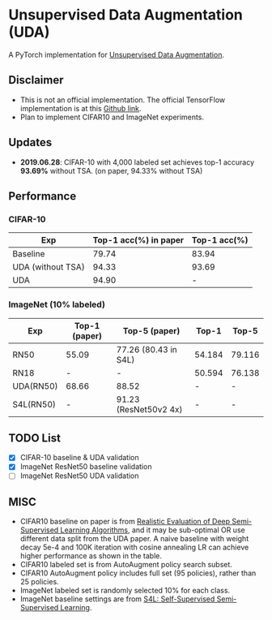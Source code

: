 # Unsupervised Data Augmentation (UDA)
A PyTorch implementation for [Unsupervised Data Augmentation](https://arxiv.org/abs/1904.12848).

## Disclaimer

* This is not an official implementation. The official TensorFlow implementation is at this [Github link](https://github.com/google-research/uda).
* Plan to implement CIFAR10 and ImageNet experiments.

## Updates

- **2019.06.28**: CIFAR-10 with 4,000 labeled set achieves top-1 accuracy **93.69%** without TSA. (on paper, 94.33% without TSA)

## Performance

### CIFAR-10

| Exp               | Top-1 acc(%) in paper | Top-1 acc(%) |
|-------------------|-----------------------|--------------|
| Baseline          | 79.74                 | 83.94        |
| UDA (without TSA) | 94.33                 | 93.69        |
| UDA               | 94.90                 | -            |

### ImageNet (10% labeled)

| Exp      | Top-1 (paper) | Top-5 (paper)         | Top-1  | Top-5  |
|----------|---------------|-----------------------|--------|--------|
| RN50     | 55.09         | 77.26 (80.43 in S4L)  | 54.184 | 79.116 |
| RN18     | -             | -                     | 50.594 | 76.138 |
| UDA(RN50)| 68.66         | 88.52                 | -      | -      |
| S4L(RN50)| -             | 91.23 (ResNet50v2 4x) | -      | -      |

## TODO List

- [x] CIFAR-10 baseline & UDA validation
- [x] ImageNet ResNet50 baseline validation
- [ ] ImageNet ResNet50 UDA validation

## MISC

- CIFAR10 baseline on paper is from [Realistic Evaluation of Deep Semi-Supervised Learning Algorithms](https://papers.nips.cc/paper/7585-realistic-evaluation-of-deep-semi-supervised-learning-algorithms), and it may be sub-optimal OR use different data split from the UDA paper. A naive baseline with weight decay 5e-4 and 100K iteration with cosine annealing LR can achieve higher performance as shown in the table.
- CIFAR10 labeled set is from AutoAugment policy search subset.
- CIFAR10 AutoAugment policy includes full set (95 policies), rather than 25 policies.
- ImageNet labeled set is randomly selected 10% for each class.
- ImageNet baseline settings are from [S4L: Self-Supervised Semi-Supervised Learning](https://arxiv.org/abs/1905.03670).
